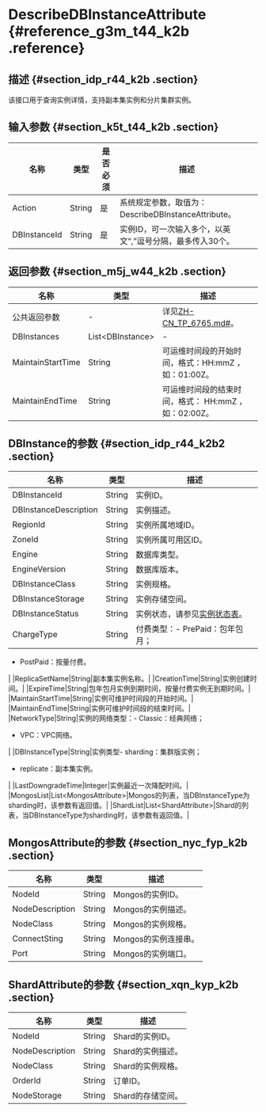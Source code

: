 # DescribeDBInstanceAttribute {#reference_g3m_t44_k2b .reference}

## 描述 {#section_idp_r44_k2b .section}

该接口用于查询实例详情，支持副本集实例和分片集群实例。

## 输入参数 {#section_k5t_t44_k2b .section}

|名称|类型|是否必须|描述|
|--|--|----|--|
|Action|String|是|系统规定参数，取值为：DescribeDBInstanceAttribute。|
|DBInstanceId|String|是|实例ID，可一次输入多个，以英文“,”逗号分隔，最多传入30个。|

## 返回参数 {#section_m5j_w44_k2b .section}

|名称|类型|描述|
|--|--|--|
|公共返回参数|-|详见[ZH-CN\_TP\_6765.md\#](intl.zh-CN/.md#)。|
|DBInstances|List<DBInstance\>|-|
|MaintainStartTime|String|可运维时间段的开始时间，格式：HH:mmZ ，如：01:00Z。|
|MaintainEndTime|String|可运维时间段的结束时间，格式： HH:mmZ ，如：02:00Z。|

## DBInstance的参数 {#section_idp_r44_k2b2 .section}

|名称|类型|描述|
|--|--|--|
|DBInstanceId|String|实例ID。|
|DBInstanceDescription|String|实例描述。|
|RegionId|String|实例所属地域ID。|
|ZoneId|String|实例所属可用区ID。|
|Engine|String|数据库类型。|
|EngineVersion|String|数据库版本。|
|DBInstanceClass|String|实例规格。|
|DBInstanceStorage|String|实例存储空间。|
|DBInstanceStatus|String|实例状态，请参见[实例状态表](https://www.alibabacloud.com/help/zh/doc-detail/63870.htm)。|
|ChargeType|String|付费类型：-   PrePaid：包年包月；
-   PostPaid：按量付费。

|
|ReplicaSetName|String|副本集实例名称。|
|CreationTime|String|实例创建时间。|
|ExpireTime|String|包年包月实例到期时间，按量付费实例无到期时间。|
|MaintainStartTime|String|实例可维护时间段的开始时间。|
|MaintainEndTime|String|实例可维护时间段的结束时间。|
|NetworkType|String|实例的网络类型：-   Classic：经典网络；
-   VPC：VPC网络。

|
|DBInstanceType|String|实例类型-   sharding：集群版实例；
-   replicate：副本集实例。

|
|LastDowngradeTime|Integer|实例最近一次降配时间。|
|MongosList|List<MongosAttribute\>|Mongos的列表，当DBInstanceType为sharding时，该参数有返回值。|
|ShardList|List<ShardAttribute\>|Shard的列表，当DBInstanceType为sharding时，该参数有返回值。|

## MongosAttribute的参数 {#section_nyc_fyp_k2b .section}

|名称|类型|描述|
|--|--|--|
|NodeId|String|Mongos的实例ID。|
|NodeDescription|String|Mongos的实例描述。|
|NodeClass|String|Mongos的实例规格。|
|ConnectSting|String|Mongos的实例连接串。|
|Port|String|Mongos的实例端口。|

## ShardAttribute的参数 {#section_xqn_kyp_k2b .section}

|名称|类型|描述|
|--|--|--|
|NodeId|String|Shard的实例ID。|
|NodeDescription|String|Shard的实例描述。|
|NodeClass|String|Shard的实例规格。|
|OrderId|String|订单ID。|
|NodeStorage|String|Shard的存储空间。|

